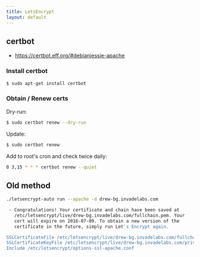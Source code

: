 ```yaml
---
title: LetsEncrypt
layout: default
---
```


certbot
-------

-   <https://certbot.eff.org/#debianjessie-apache>

### Install certbot

``` bash
$ sudo apt-get install certbot
```

### Obtain / Renew certs

Dry-run:

``` bash
$ sudo certbot renew --dry-run
```

Update:

``` bash
$ sudo certbot renew
```

Add to root's cron and check twice daily:

``` bash
0 3,15 * * * certbot renew --quiet 
```

Old method
----------

``` bash
./letsencrypt-auto run --apache -d drew-bg.invadelabs.com

 - Congratulations! Your certificate and chain have been saved at
   /etc/letsencrypt/live/drew-bg.invadelabs.com/fullchain.pem. Your
   cert will expire on 2016-07-09. To obtain a new version of the
   certificate in the future, simply run Let's Encrypt again.

SSLCertificateFile /etc/letsencrypt/live/drew-bg.invadelabs.com/fullchain.pem
SSLCertificateKeyFile /etc/letsencrypt/live/drew-bg.invadelabs.com/privkey.pem
Include /etc/letsencrypt/options-ssl-apache.conf
```
